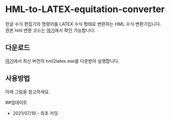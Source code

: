 # HML-to-LATEX-equitation-converter

한글 수식 편집기의 명령어를 LATEX 수식 형태로 변환하는 HML 수식 변환기입니다.
원본 hml 변환 코드는 [여기](https://github.com/OpenBapul/hml-equation-parser)에서 확인 가능합니다.

## 다운로드
[여기](https://github.com/Hydragon516/HML-to-LATEX-equitation-converter/releases)에서 최신 버전의 hml2latex.exe를 다운받아 실행합니다.

## 사용방법
아래 그림을 참고하세요.

##업데이트
* 2021/07/16 - 최초 커밋
